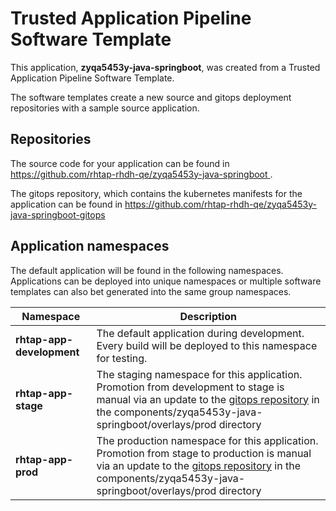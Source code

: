 # Trusted Application Pipeline Software Template

This application, **zyqa5453y-java-springboot**, was created from a Trusted Application Pipeline Software Template.

The software templates create a new source and gitops deployment repositories with a sample source application. 

## Repositories

The source code for your application can be found in [https://github.com/rhtap-rhdh-qe/zyqa5453y-java-springboot ](https://github.com/rhtap-rhdh-qe/zyqa5453y-java-springboot ).
 
The gitops repository, which contains the kubernetes manifests for the application can be found in 
[https://github.com/rhtap-rhdh-qe/zyqa5453y-java-springboot-gitops ](https://github.com/rhtap-rhdh-qe/zyqa5453y-java-springboot-gitops ) 

## Application namespaces 

The default application will be found in the following namespaces. Applications can be deployed into unique namespaces or multiple software templates can also bet generated into the same group namespaces.  

|  Namespace   |  Description   |  
| -------- | -------- |   
| **rhtap-app-development** | The default application during development. Every build will be deployed to this namespace for testing. | 
| **rhtap-app-stage** | The staging namespace for this application. Promotion from development to stage is manual via an update to the [gitops repository](https://github.com/rhtap-rhdh-qe/zyqa5453y-java-springboot-gitops ) in the components/zyqa5453y-java-springboot/overlays/prod directory |  
| **rhtap-app-prod** | The production namespace for this application. Promotion from stage to production is manual via an update to the [gitops repository](https://github.com/rhtap-rhdh-qe/zyqa5453y-java-springboot-gitops ) in the components/zyqa5453y-java-springboot/overlays/prod directory | 